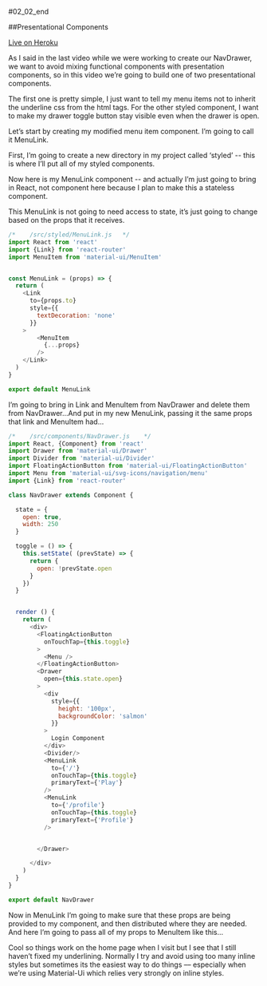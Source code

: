 #02_02_end

##Presentational Components

[Live on Heroku](https://tictacturing-02-02.herokuapp.com)

As I said in the last video while we were working to create our NavDrawer, we want to avoid mixing functional components with presentation components, so in this video we’re going to build one of two presentational components.

The first one is pretty simple, I just want to tell my menu items not to inherit the underline css from the <a> html tags. For the other styled component, I want to make my drawer toggle button stay visible even when the drawer is open.

Let’s start by creating my modified menu item component. I’m going to call it MenuLink.

First, I’m going to create a new directory in my project called ‘styled’ -- this is where I’ll put all of my styled components.

Now here is my MenuLink component -- and actually I’m just going to bring in React, not component here because I plan to make this a stateless component.

This MenuLink is not going to need access to state, it’s just going to change based on the props that it receives.

```javascript
/*    /src/styled/MenuLink.js   */
import React from 'react'
import {Link} from 'react-router'
import MenuItem from 'material-ui/MenuItem'


const MenuLink = (props) => {
  return (
    <Link
      to={props.to}
      style={{
        textDecoration: 'none'
      }}
    >
        <MenuItem
          {...props}
        />
    </Link>
  )
}

export default MenuLink
```

I’m going to bring in Link and MenuItem from NavDrawer and delete them from NavDrawer...And put in my new MenuLink, passing it the same props that link and MenuItem had...

```javascript
/*    /src/components/NavDrawer.js    */
import React, {Component} from 'react'
import Drawer from 'material-ui/Drawer'
import Divider from 'material-ui/Divider'
import FloatingActionButton from 'material-ui/FloatingActionButton'
import Menu from 'material-ui/svg-icons/navigation/menu'
import {Link} from 'react-router'

class NavDrawer extends Component {

  state = {
    open: true,
    width: 250
  }

  toggle = () => {
    this.setState( (prevState) => {
      return {
        open: !prevState.open
      }
    })
  }


  render () {
    return (
      <div>
        <FloatingActionButton
          onTouchTap={this.toggle}
        >
          <Menu />
        </FloatingActionButton>
        <Drawer
          open={this.state.open}
        >
          <div
            style={{
              height: '100px',
              backgroundColor: 'salmon'
            }}
          >
            Login Component
          </div>
          <Divider/>
          <MenuLink
            to={'/'}
            onTouchTap={this.toggle}
            primaryText={'Play'}
          />
          <MenuLink
            to={'/profile'}
            onTouchTap={this.toggle}
            primaryText={'Profile'}
          />


        </Drawer>

      </div>
    )
  }
}

export default NavDrawer
```

Now in MenuLink I’m going to make sure that these props are being provided to my component, and then distributed where they are needed. And here I’m going to pass all of my props to MenuItem like this...

Cool so things work on the home page when I visit but I see that I still haven’t fixed my underlining. Normally I try and avoid using too many inline styles but sometimes its the easiest way to do things –– especially when we’re using Material-Ui which relies very strongly on inline styles.
